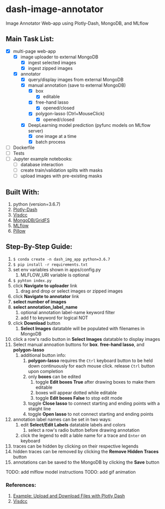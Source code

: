 # dash-image-annotator

Image Annotator Web-app using Plotly-Dash, MongoDB, and MLflow

## Main Task List:

- [x] multi-page web-app
  - [x] image uploader to external MongoDB
    - [x] ingest selected images
    - [x] ingest zipped images
  - [x] annotator
    - [x] query/display images from external MongoDB
    - [x] manual annotation (save to external MongoDB)
      - [x] box
        - [x] editable
      - [x] free-hand lasso
        - [x] opened/closed
      - [x] polygon-lasso (Ctrl+MouseClick)
        - [x] opened/closed
    - [x] DeepLearning model prediction (pyfunc models on MLflow server)
      - [x] one image at a time
      - [x] batch process
- [ ] Dockerfile
- [ ] Tests
- [ ] Jupyter example notebooks:
  - [ ] database interaction
  - [ ] create train/validation splits with masks
  - [ ] upload images with pre-existing masks

## Built With:

1. python (version=3.6.7)
2. [Plotly-Dash](https://dash.plot.ly/)
3. [Visdcc](https://github.com/jimmybow/visdcc)
4. [MongoDB/GridFS](https://api.mongodb.com/python/current/api/gridfs/index.html)
5. [MLflow](https://mlflow.org/)
6. [Pillow](https://pillow.readthedocs.io/en/stable/)

## Step-By-Step Guide:

1. `$ conda create -n dash_img_app python=3.6.7`
2. `$ pip install -r requirements.txt`
3. set env variables shown in apps/config.py
   1. MLFLOW_URI variable is optional
4. `$ pyhton index.py`
5. click **Navigate to uploader** link
   1. drag and drop or select images or zipped images
6. click **Navigate to annotator** link
7. **select number of images** 
8. **select annotation_label_name**
   1. optional annotation label-name keyword filter
   2. add **!** to keyword for logical NOT
9. click **Download** button
   1. **Select Images** datatable will be populated with filenames in MongoDB
10. click a row's radio button in **Select Images** datatable to display images
11. Select manual annoation buttons for **box**. **free-hand lasso**, and **polygon-lasso**
    1.  additional button info:
        1. **polygon-lasso** requires the `Ctrl` keyboard button to be held down continuously for each mouse click. release `Ctrl` button upon completion
        2. only **boxes** can be edited
           1. toggle **Edit boxes True** after drawing boxes to make them editable
           2. boxes will appear dotted while editable
           3. toggle **Edit boxes False** to stop edit mode
        2. toggle **Close lasso** to connect starting and ending points with a staight line
        3. toggle **Open lasso** to not connect starting and ending points
12. annotation label names can be set in two ways:
    1.  edit **Select/Edit Labels** datatable labels and colors
        1.  select a row's radio button before drawing annotation
    2. click the legend to edit a lable name for a trace and `Enter` on keyboard 
13. traces can be hidden by clicking on their respective legends
14. hidden traces can be removed by clicking the **Remove Hidden Traces** button
15. annotations can be saved to the MongoDB by clicking the **Save** button

TODO: add mlflow model instructions 
TODO: add gif animation

### References:

1. [Example: Upload and Download Files with Plotly Dash](https://docs.faculty.ai/user-guide/apps/examples/dash_file_upload_download.html)
2. [Visdcc](https://github.com/jimmybow/visdcc)
